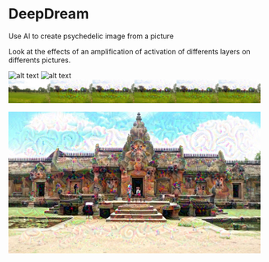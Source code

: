 # DeepDream
Use AI to create psychedelic image from a picture

Look at the effects of an amplification of activation of differents layers on differents pictures.


![alt text](https://github.com/nakmuayFarang/DeepDream/blob/master/results/temple/comparison.png)
![alt text](https://github.com/nakmuayFarang/DeepDream/blob/master/results/flower/comparison.png)
![alt text](https://github.com/nakmuayFarang/DeepDream/blob/master/results/riziere/comparison.png)


![alt text](https://github.com/nakmuayFarang/DeepDream/blob/master/results/temple/res0.png)
